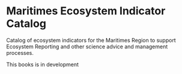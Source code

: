 # Maritimes Ecosystem Indicator Catalog

Catalog of ecosystem indicators for the Maritimes Region to support Ecosystem Reporting and other science advice and management processes.

This books is in development
